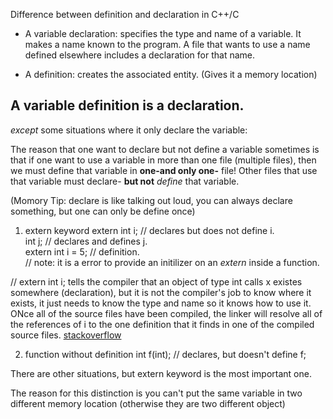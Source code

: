 Difference between definition and declaration in C++/C
* A variable declaration: specifies the type and name of a variable. It makes a name known to the program. A file that wants to use a name defined elsewhere includes a declaration for that name.

* A definition: creates the associated entity. (Gives it a memory location)

## A variable definition is a declaration. 
*except* some situations where it only declare the variable:

The reason that one want to declare but not define a variable sometimes is that if one want to use a variable in more than one file (multiple files), then we must define that variable in **one-and only one-** file! Other files that use that variable must declare- **but not** *define* that variable.

(Momory Tip: declare is like talking out loud, you can always declare something, but one can only be define once)

1. extern keyword
extern int i; // declares but does not define i.  
int j;        // declares and defines j.  
extern int i = 5; // definition.  
// note: it is a error to provide an initilizer on an *extern* inside a function. 

// extern int i; tells the compiler that an object of type int calls x existes somewhere (declaration), but it is not the compiler's job to know where it exists, it just needs to know the type and name so it knows how to use it. ONce all of the source files have been compiled, the linker will resolve all of the references of i to the one definition that it finds in one of the compiled source files. 
[stackoverflow](https://stackoverflow.com/questions/10422034/when-to-use-extern-in-c)

2. function without definition
int f(int); // declares, but doesn't define f;

There are other situations, but extern keyword is the most important one.


The reason for this distinction is you can't put the same variable in two different memory location (otherwise they are two different object)
